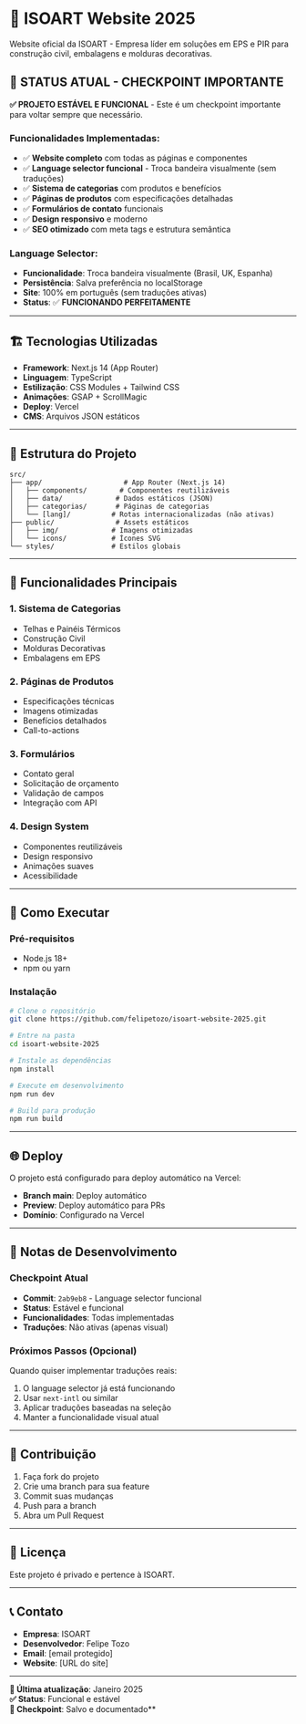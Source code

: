 # 🌟 ISOART Website 2025

Website oficial da ISOART - Empresa líder em soluções em EPS e PIR para construção civil, embalagens e molduras decorativas.

## 🚀 **STATUS ATUAL - CHECKPOINT IMPORTANTE**

**✅ PROJETO ESTÁVEL E FUNCIONAL** - Este é um checkpoint importante para voltar sempre que necessário.

### **Funcionalidades Implementadas:**
- ✅ **Website completo** com todas as páginas e componentes
- ✅ **Language selector funcional** - Troca bandeira visualmente (sem traduções)
- ✅ **Sistema de categorias** com produtos e benefícios
- ✅ **Páginas de produtos** com especificações detalhadas
- ✅ **Formulários de contato** funcionais
- ✅ **Design responsivo** e moderno
- ✅ **SEO otimizado** com meta tags e estrutura semântica

### **Language Selector:**
- **Funcionalidade**: Troca bandeira visualmente (Brasil, UK, Espanha)
- **Persistência**: Salva preferência no localStorage
- **Site**: 100% em português (sem traduções ativas)
- **Status**: ✅ **FUNCIONANDO PERFEITAMENTE**

---

## 🏗️ **Tecnologias Utilizadas**

- **Framework**: Next.js 14 (App Router)
- **Linguagem**: TypeScript
- **Estilização**: CSS Modules + Tailwind CSS
- **Animações**: GSAP + ScrollMagic
- **Deploy**: Vercel
- **CMS**: Arquivos JSON estáticos

---

## 📁 **Estrutura do Projeto**

```
src/
├── app/                    # App Router (Next.js 14)
│   ├── components/        # Componentes reutilizáveis
│   ├── data/             # Dados estáticos (JSON)
│   ├── categorias/       # Páginas de categorias
│   └── [lang]/          # Rotas internacionalizadas (não ativas)
├── public/               # Assets estáticos
│   ├── img/             # Imagens otimizadas
│   └── icons/           # Ícones SVG
└── styles/              # Estilos globais
```

---

## 🎯 **Funcionalidades Principais**

### **1. Sistema de Categorias**
- Telhas e Painéis Térmicos
- Construção Civil
- Molduras Decorativas
- Embalagens em EPS

### **2. Páginas de Produtos**
- Especificações técnicas
- Imagens otimizadas
- Benefícios detalhados
- Call-to-actions

### **3. Formulários**
- Contato geral
- Solicitação de orçamento
- Validação de campos
- Integração com API

### **4. Design System**
- Componentes reutilizáveis
- Design responsivo
- Animações suaves
- Acessibilidade

---

## 🚀 **Como Executar**

### **Pré-requisitos**
- Node.js 18+
- npm ou yarn

### **Instalação**
```bash
# Clone o repositório
git clone https://github.com/felipetozo/isoart-website-2025.git

# Entre na pasta
cd isoart-website-2025

# Instale as dependências
npm install

# Execute em desenvolvimento
npm run dev

# Build para produção
npm run build
```

---

## 🌐 **Deploy**

O projeto está configurado para deploy automático na Vercel:
- **Branch main**: Deploy automático
- **Preview**: Deploy automático para PRs
- **Domínio**: Configurado na Vercel

---

## 📝 **Notas de Desenvolvimento**

### **Checkpoint Atual**
- **Commit**: `2ab9eb8` - Language selector funcional
- **Status**: Estável e funcional
- **Funcionalidades**: Todas implementadas
- **Traduções**: Não ativas (apenas visual)

### **Próximos Passos (Opcional)**
Quando quiser implementar traduções reais:
1. O language selector já está funcionando
2. Usar `next-intl` ou similar
3. Aplicar traduções baseadas na seleção
4. Manter a funcionalidade visual atual

---

## 🤝 **Contribuição**

1. Faça fork do projeto
2. Crie uma branch para sua feature
3. Commit suas mudanças
4. Push para a branch
5. Abra um Pull Request

---

## 📄 **Licença**

Este projeto é privado e pertence à ISOART.

---

## 📞 **Contato**

- **Empresa**: ISOART
- **Desenvolvedor**: Felipe Tozo
- **Email**: [email protegido]
- **Website**: [URL do site]

---

**🔄 Última atualização**: Janeiro 2025  
**✅ Status**: Funcional e estável  
**🎯 Checkpoint**: Salvo e documentado**

